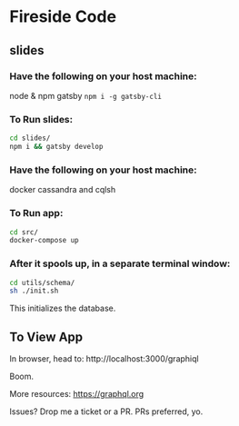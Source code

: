 # Fireside Code

## slides

### Have the following on your host machine:

node & npm
gatsby `npm i -g gatsby-cli`

### To Run slides:

```sh
cd slides/
npm i && gatsby develop
```

### Have the following on your host machine:

docker
cassandra and cqlsh

### To Run app:

```sh
cd src/
docker-compose up
```

### After it spools up, in a separate terminal window:

```sh
cd utils/schema/
sh ./init.sh
```

This initializes the database.

## To View App

In browser, head to:
http://localhost:3000/graphiql

Boom.

More resources:
https://graphql.org

Issues?
Drop me a ticket or a PR. PRs preferred, yo.
